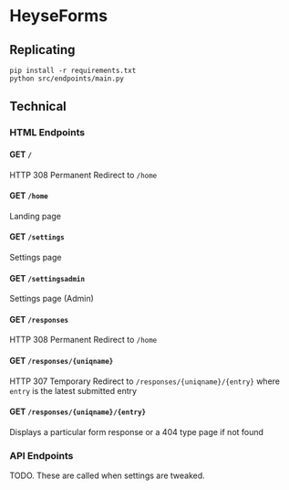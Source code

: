 # HeyseForms

## Replicating

```
pip install -r requirements.txt
python src/endpoints/main.py
```

## Technical

### HTML Endpoints

#### GET `/`

HTTP 308 Permanent Redirect to `/home`

#### GET `/home`

Landing page

#### GET `/settings`

Settings page

#### GET `/settingsadmin`

Settings page (Admin)

#### GET `/responses`

HTTP 308 Permanent Redirect to `/home`

#### GET `/responses/{uniqname}`

HTTP 307 Temporary Redirect to `/responses/{uniqname}/{entry}` where `entry` is the latest submitted entry

#### GET `/responses/{uniqname}/{entry}`

Displays a particular form response or a 404 type page if not found

### API Endpoints

TODO. These are called when settings are tweaked.
